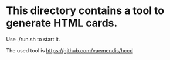 #  This directory contains a tool to generate HTML cards.

Use ./run.sh to start it.

The used tool is https://github.com/vaemendis/hccd
